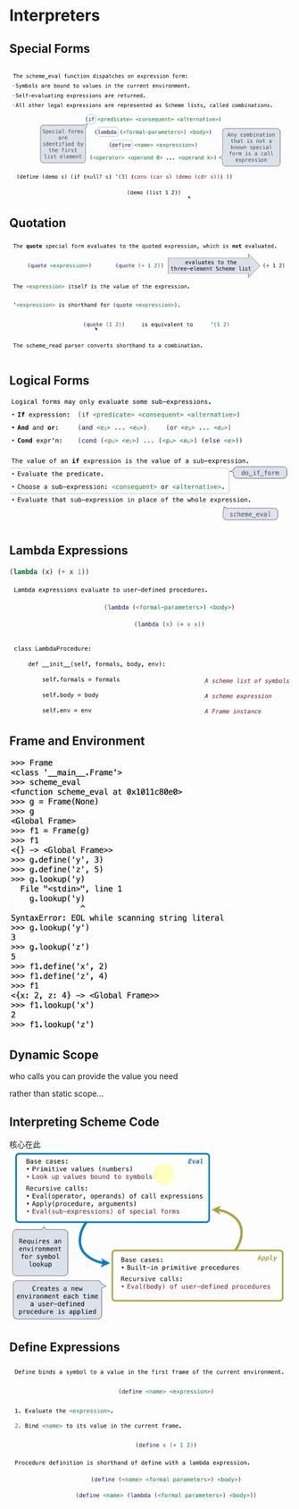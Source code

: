 # Interpreters

## Special Forms
![alt text](image.png)

## Quotation
![alt text](image-1.png)

## Logical Forms
![alt text](image-2.png)

## Lambda Expressions
```scheme
(lambda (x) (+ x 1))
```
![alt text](image-3.png)

## Frame and Environment
![alt text](image-4.png)

## Dynamic Scope    
who calls you can provide the value you need

rather than static scope...

## Interpreting Scheme Code
核心在此
![alt text](image-6.png)

## Define Expressions
![alt text](image-7.png)




